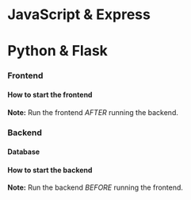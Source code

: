 # JavaScript & Express

# Python & Flask

### Frontend

#### How to start the frontend
**Note:** Run the frontend _AFTER_ running the backend. 

####

### Backend

#### Database


#### How to start the backend
**Note:** Run the backend _BEFORE_ running the frontend. 

